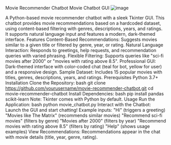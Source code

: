 Movie Recommender Chatbot
Movie Chatbot GUI
![image](https://github.com/user-attachments/assets/f65c1655-3a0a-4f6b-a025-4e6efac7a0ae)

A Python-based movie recommender chatbot with a sleek Tkinter GUI. This chatbot provides movie recommendations based on a hardcoded dataset, using content-based filtering with genres, descriptions, years, and ratings. It supports natural language input and features a modern, dark-themed interface.
Features
Content-Based Recommendations: Suggests movies similar to a given title or filtered by genre, year, or rating.
Natural Language Interaction: Responds to greetings, help requests, and recommendation queries with varied phrasing.
Flexible Filtering: Supports queries like "sci-fi movies after 2000" or "movies with rating above 8.5".
Professional GUI: Dark-themed interface with color-coded chat (teal for bot, yellow for user) and a responsive design.
Sample Dataset: Includes 15 popular movies with titles, genres, descriptions, years, and ratings.
Prerequisites
Python 3.7+
Installation
Clone the Repository:
bash
git clone https://github.com/yourusername/movie-recommender-chatbot.git
cd movie-recommender-chatbot
Install Dependencies:
bash
pip install pandas scikit-learn
Note: Tkinter comes with Python by default.
Usage
Run the Application:
bash
python movie_chatbot.py
Interact with the Chatbot:
Launch the GUI and start chatting!
Example inputs:
"Hi" (triggers a greeting)
"Movies like The Matrix" (recommends similar movies)
"Recommend sci-fi movies" (filters by genre)
"Movies after 2000" (filters by year)
"Recommend movies with rating above 8.5" (filters by rating)
"Help" (shows usage examples)
View Recommendations:
Recommendations appear in the chat with movie details (title, year, genre, rating).
